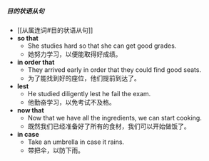 ##### 目的状语从句
- [[从属连词#目的状语从句]]
- **so that**
	- She studies hard so that she can get good grades.
	- 她努力学习，以便能取得好成绩。
- **in order that**
	- They arrived early in order that they could find good seats.
	- 为了能找到好的座位，他们提前到达了。
- **lest**
	- He studied diligently lest he fail the exam.
	- 他勤奋学习，以免考试不及格。
- **now that**
	- Now that we have all the ingredients, we can start cooking.
	- 既然我们已经准备好了所有的食材，我们可以开始做饭了。
- **in case**
	- Take an umbrella in case it rains.
	- 带把伞，以防下雨。